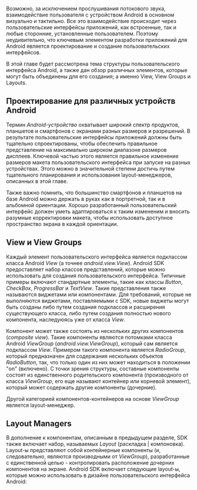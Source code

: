 Возможно, за исключением прослушивания потокового звука, взаимодействие пользователя с устройством Android в основном визуально и тактильно. Все это взаимодействие происходит через пользовательские интерфейсы приложений, как встроенные, так и любые сторонние, установленные пользователем. Поэтому неудивительно, что ключевым элементом разработки приложений для Android является проектирование и создание пользовательских интерфейсов. 

В этой главе будет рассмотрена тема структуры пользовательского интерфейса Android, а также дан обзор различных элементов, которые могут быть объединены для его создания; а именно View, View Groups и Layouts.

## Проектирование для различных устройств Android
Термин *Android-устройство* охватывает широкий спектр продуктов, планшетов и смартфонов с экранами разных размеров и разрешений. В результате пользовательские интерфейсы приложений должны быть тщательно спроектированы, чтобы обеспечить правильное представление на максимально широком диапазоне размеров дисплеев. Ключевой частью этого является правильное изменение размеров макета пользовательского интерфейса при запуске на разных устройствах. Этого можно в значительной степени достичь путем тщательного планирования и использования layout-менеджеров, описанных в этой главе. 

Также важно помнить, что большинство смартфонов и планшетов на базе Android можно держать в руках как в портретной, так и в альбомной ориентации. Хорошо разработанный пользовательский интерфейс должен уметь адаптироваться к таким измененим и вносить разумные корректировки макета, чтобы использовать доступное пространство экрана в каждой ориентации.

## View и View Groups
Каждый элемент пользовательского интерфейса является подклассом класса Android *View* (а точнее *android.view.View*). Android SDK предоставляет набор классов представлений, которые можно использовать для создания пользовательского интерфейса. Типичные примеры включают стандартные элементы, такие как классы *Button*, *CheckBox*, *ProgressBar* и *TextView*. Такие представления также называются виджетами или компонентами. Для требований, которые не выполняются виджетами, поставляемыми с SDK, новые виджеты могут быть созданы либо путем создания подклассов и расширения существующего класса, либо путем создания полностью нового компонента, наследуюясь уже от класса *View*. 

Компонент может также состоять из нескольких других компонентов (*composite view*). Такие компоненты являются потомками класса Android *ViewGroup* (*android.view.ViewGroup*), который сам является подклассом *View*. Примером такого компонента является *RadioGroup*, который предназначен для содержания нескольких объектов *RadioButton*, так, что только один из них может находиться в положении "on" (включено). С точки зрения структуры, составные компоненты состоят из единственного родительского компонента (производного от класса *ViewGroup*, его еще называют контейнер или корневой элемент), который может содержать другие компоненты (дочерние). 

Другой категорией компонентов-контейнеров на основе *ViewGroup* является layout-менеджер.

## Layout Managers
В дополнение к компонентам, описанным в предыдущем разделе, SDK также включает набор, называемых *Layout* (раскладка | компоновка). Layout-ы представляют собой контейнерные компоненты (и, следовательно, являются производными от *ViewGroup*), разработанные с единственной целью - контролировать расположение дочерних компонентов на экране. Android SDK включает следующие layout-ы, которые можно использовать в дизайне пользовательского интерфейса Android:

